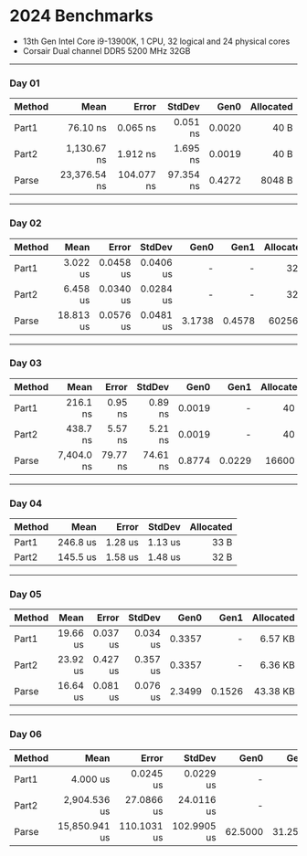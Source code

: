 ﻿# 2024 Benchmarks

- 13th Gen Intel Core i9-13900K, 1 CPU, 32 logical and 24 physical cores
- Corsair Dual channel DDR5 5200 MHz 32GB 
---
### Day 01
| Method | Mean         | Error      | StdDev    | Gen0   | Allocated |
|------- |-------------:|-----------:|----------:|-------:|----------:|
| Part1  |     76.10 ns |   0.065 ns |  0.051 ns | 0.0020 |      40 B |
| Part2  |  1,130.67 ns |   1.912 ns |  1.695 ns | 0.0019 |      40 B |
| Parse  | 23,376.54 ns | 104.077 ns | 97.354 ns | 0.4272 |    8048 B |
---
### Day 02
| Method | Mean      | Error     | StdDev    | Gen0   | Gen1   | Allocated |
|------- |----------:|----------:|----------:|-------:|-------:|----------:|
| Part1  |  3.022 us | 0.0458 us | 0.0406 us |      - |      - |      32 B |
| Part2  |  6.458 us | 0.0340 us | 0.0284 us |      - |      - |      32 B |
| Parse  | 18.813 us | 0.0576 us | 0.0481 us | 3.1738 | 0.4578 |   60256 B |
---
### Day 03
| Method | Mean       | Error    | StdDev   | Gen0   | Gen1   | Allocated |
|------- |-----------:|---------:|---------:|-------:|-------:|----------:|
| Part1  |   216.1 ns |  0.95 ns |  0.89 ns | 0.0019 |      - |      40 B |
| Part2  |   438.7 ns |  5.57 ns |  5.21 ns | 0.0019 |      - |      40 B |
| Parse  | 7,404.0 ns | 79.77 ns | 74.61 ns | 0.8774 | 0.0229 |   16600 B |
---
### Day 04
| Method | Mean     | Error   | StdDev  | Allocated |
|------- |---------:|--------:|--------:|----------:|
| Part1  | 246.8 us | 1.28 us | 1.13 us |      33 B |
| Part2  | 145.5 us | 1.58 us | 1.48 us |      32 B |
---
### Day 05
| Method | Mean     | Error    | StdDev   | Gen0   | Gen1   | Allocated |
|------- |---------:|---------:|---------:|-------:|-------:|----------:|
| Part1  | 19.66 us | 0.037 us | 0.034 us | 0.3357 |      - |   6.57 KB |
| Part2  | 23.92 us | 0.427 us | 0.357 us | 0.3357 |      - |   6.36 KB |
| Parse  | 16.64 us | 0.081 us | 0.076 us | 2.3499 | 0.1526 |  43.38 KB |
---
### Day 06
| Method | Mean          | Error       | StdDev      | Gen0    | Gen1    | Allocated |
|------- |--------------:|------------:|------------:|--------:|--------:|----------:|
| Part1  |      4.000 us |   0.0245 us |   0.0229 us |       - |       - |      32 B |
| Part2  |  2,904.536 us |  27.0866 us |  24.0116 us |       - |       - |    9522 B |
| Parse  | 15,850.941 us | 110.1031 us | 102.9905 us | 62.5000 | 31.2500 | 1465572 B |